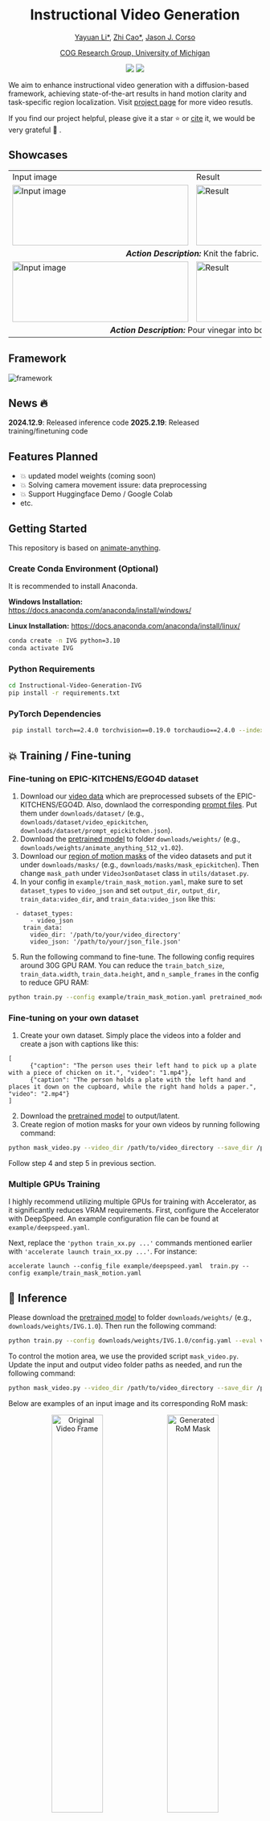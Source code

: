 
<div align="center">
  
# Instructional Video Generation

[Yayuan Li*](https://www.linkedin.com/in/yayuan-li-148659272/), [Zhi Cao*](zhicao@umich.edu), [Jason J. Corso](https://web.eecs.umich.edu/~jjcorso/)

[COG Research Group, University of Michigan](https://github.com/MichiganCOG)

<a href='https://arxiv.org/abs/2412.04189'><img src='https://img.shields.io/badge/ArXiv-2311.12886-red'></a> 
<a href='https://excitedbutter.github.io/project_page/'><img src='https://img.shields.io/badge/Project-Page-Blue'></a>
</div>


We aim to enhance instructional video generation with a diffusion-based framework, achieving state-of-the-art results in hand motion clarity and task-specific region localization. Visit [project page](https://excitedbutter.github.io/project_page/) for more video resutls. 

If you find our project helpful, please give it a star :star: or [cite](#bibtex) it, we would be very grateful :sparkling_heart: .


## Showcases
<table class="center">
  
  <tr>
    <td>Input image</td>
    <td>Result</td>
    <td>Input image</td>
    <td>Result</td>
  </tr>
  
  <tr>
    <td><img src="docs/816.png" alt="Input image" style="width:350px; height:120px"></td>
    <td><img src="docs/816.gif" alt="Result" style="width:350px; height:120px;"></td>
    <td><img src="docs/83.png" alt="Input image" style="width:350px; height:120px;"></td>
    <td><img src="docs/83.gif" alt="Result" style="width:350px; height:120px;"></td>
  </tr>
  
  <tr>
    <td colspan="2" align="center"><strong><em>Action Description:</em></strong> Knit the fabric.</td>
    <td colspan="2" align="center"><strong><em>Action Description:</em></strong> Roll dough.</td>
  </tr>

  <tr>
    <td><img src="docs/36.png" alt="Input image" style="width:350px; height:120px;"></td>
    <td><img src="docs/36.gif" alt="Result" style="width:350px; height:120px;"></td>
    <td><img src="docs/56.png" alt="Input image" style="width:350px; height:120px;"></td>
    <td><img src="docs/56.gif" alt="Result" style="width:350px; height:120px;"></td>
  </tr>
  
  <tr>
    <td colspan="2" style="width:350;" align="center">
      <strong><em>Action Description:</em></strong> Pour vinegar into bowl.
    </td>
    <td colspan="2" style="width:550;" align="center">
      <strong><em>Action Description:</em></strong> Pick up and crack egg.
    </td>
  </tr>
  
</table>


## Framework
![framework](docs/framework.png)

## News 🔥
**2024.12.9**: Released inference code
**2025.2.19**: Released training/finetuning code

## Features Planned
- 💥 updated model weights (coming soon)
- 💥 Solving camera movement issure: data preprocessing
- 💥 Support Huggingface Demo / Google Colab
- etc.

## Getting Started
This repository is based on [animate-anything](https://github.com/alibaba/animate-anything).

### Create Conda Environment (Optional)
It is recommended to install Anaconda.

**Windows Installation:** https://docs.anaconda.com/anaconda/install/windows/

**Linux Installation:** https://docs.anaconda.com/anaconda/install/linux/

```bash
conda create -n IVG python=3.10
conda activate IVG
```

### Python Requirements
```bash
cd Instructional-Video-Generation-IVG
pip install -r requirements.txt
```

### PyTorch Dependencies
```bash
 pip install torch==2.4.0 torchvision==0.19.0 torchaudio==2.4.0 --index-url https://download.pytorch.org/whl/cu121
```


## 💥 Training / Fine-tuning

### Fine-tuning on EPIC-KITCHENS/EGO4D dataset
1. Download our [video data](https://prism.eecs.umich.edu/zhicao/IVG/video_data/) which are preprocessed subsets of the EPIC-KITCHENS/EGO4D. Also, downlaod the corresponding [prompt files](https://prism.eecs.umich.edu/zhicao/IVG/prompt_file/). Put them under `downloads/dataset/` (e.g., `downloads/dataset/video_epickitchen`, `downloads/dataset/prompt_epickitchen.json`).
3. Download the [pretrained model](https://cloudbook-public-production.oss-cn-shanghai.aliyuncs.com/animation/animate_anything_512_v1.02.tar) to folder `downloads/weights/` (e.g., `downloads/weights/animate_anything_512_v1.02`).
4. Download our [region of motion masks](https://prism.eecs.umich.edu/zhicao/IVG/mask/) of the video datasets and put it under `downloads/masks/` (e.g., `downloads/masks/mask_epickitchen`). Then change `mask_path` under `VideoJsonDataset` class in `utils/dataset.py`.
5. In your config in `example/train_mask_motion.yaml`, make sure to set `dataset_types` to `video_json` and set `output_dir`, `output_dir`, `train_data:video_dir`, and `train_data:video_json` like this:
```
  - dataset_types: 
      - video_json
    train_data:
      video_dir: '/path/to/your/video_directory'
      video_json: '/path/to/your/json_file.json'
```
5. Run the following command to fine-tune. The following config requires around 30G GPU RAM. You can reduce the `train_batch_size`, `train_data.width`, `train_data.height`, and `n_sample_frames` in the config to reduce GPU RAM:
```bash
python train.py --config example/train_mask_motion.yaml pretrained_model_path=downloads/weights/animate_anything_512_v1.02
```

### Fine-tuning on your own dataset
1. Create your own dataset. Simply place the videos into a folder and create a json with captions like this:
```
[
      {"caption": "The person uses their left hand to pick up a plate with a piece of chicken on it.", "video": "1.mp4"}, 
      {"caption": "The person holds a plate with the left hand and places it down on the cupboard, while the right hand holds a paper.", "video": "2.mp4"}
]

```
2. Download the [pretrained model](https://cloudbook-public-production.oss-cn-shanghai.aliyuncs.com/animation/animate_anything_512_v1.02.tar) to output/latent.
3. Create region of motion masks for your own videos by running following command:
```bash
python mask_video.py --video_dir /path/to/video_directory --save_dir /path/to/output_directory
```

Follow step 4 and step 5 in previous section.


### Multiple GPUs Training  
I highly recommend utilizing multiple GPUs for training with Accelerator, as it significantly reduces VRAM requirements. First, configure the Accelerator with DeepSpeed. An example configuration file can be found at `example/deepspeed.yaml`.  

Next, replace the `'python train_xx.py ...'` commands mentioned earlier with `'accelerate launch train_xx.py ...'`. For instance:  
```
accelerate launch --config_file example/deepspeed.yaml  train.py --config example/train_mask_motion.yaml
```

## 💫 Inference
Please download the [pretrained model](https://prism.eecs.umich.edu/zhicao/IVG/IVG_1.0.tar.gz) to folder `downloads/weights/` (e.g., `downloads/weights/IVG.1.0`). Then run the following command:
```bash
python train.py --config downloads/weights/IVG.1.0/config.yaml --eval validation_data.prompt_image=example/Julienne_carrot.png validation_data.prompt='The person holds a carrot on the chopping board with the left hand and uses a knife in the right hand to julienne the carrot.'
```

To control the motion area, we use the provided script `mask_video.py`. Update the input and output video folder paths as needed, and run the following command:
```bash
python mask_video.py --video_dir /path/to/video_directory --save_dir /path/to/output_directory
```

Below are examples of an input image and its corresponding RoM mask:

<p align="center">
<img src="docs/31.png" alt="Original Video Frame" width="45%">
<img src="docs/31_mask.png" alt="Generated RoM Mask" width="45%">
</p>

Then run the following command for inference:
```bash
python train.py --config output/latent/{download_model}/config.yaml --eval validation_data.prompt_image=example/Julienne_carrot.png validation_data.prompt='The person holds a carrot on the chopping board with the left hand and uses a knife in the right hand to julienne the carrot.' validation_data.mask=example/carrot_mask.jpg 
```
<p align="center"> <img src="docs/31.gif" alt="Inference Result" width="60%"> </p>


### Multi-Sample Inference
To evaluate the model on multiple examples, we provide a script for multi-sample inference along with a random small subset of the test dataset. We also provided a random small subsets of test dataset (`downloads/test/source`, `downloads/test/masks`, `downloads/test/prompt.json`). The results will be generated under `downloads/test/result`.

Then run the following command for multi sample inference:
```bash
python evaluation.py --eval --config downloads/weights/IVG.1.0/config.yaml --image_folder downloads/test --prompt_file downloads/test/prompt.json --mask_folder downloads/test/masks --output_folder downloads/test/result
```


### Configuration

The configuration uses a YAML config borrowed from [Tune-A-Video](https://github.com/showlab/Tune-A-Video) repositories. 

All configuration details are placed in `example/train_mask_motion.yaml`. Each parameter has a definition for what it does.


## Bibtex
Please cite this paper if you find the code is useful for your research:
```
@misc{li2024instructionalvideogeneration,
      title={Instructional Video Generation}, 
      author={Yayuan Li and Zhi Cao and Jason J. Corso},
      year={2024},
      eprint={2412.04189},
      archivePrefix={arXiv},
      primaryClass={cs.CV},
      url={https://arxiv.org/abs/2412.04189}, 
}
```
